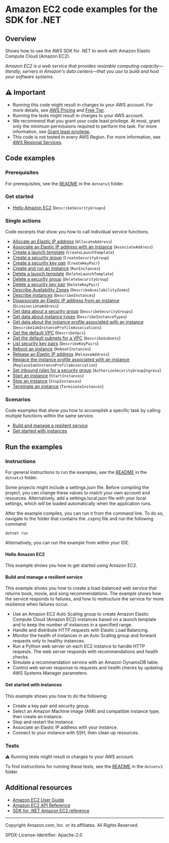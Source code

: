 # Amazon EC2 code examples for the SDK for .NET

## Overview

Shows how to use the AWS SDK for .NET to work with Amazon Elastic Compute Cloud (Amazon EC2).

<!--custom.overview.start-->
<!--custom.overview.end-->

_Amazon EC2 is a web service that provides resizable computing capacity—literally, servers in Amazon's data centers—that you use to build and host your software systems._

## ⚠ Important

* Running this code might result in charges to your AWS account. For more details, see [AWS Pricing](https://aws.amazon.com/pricing/) and [Free Tier](https://aws.amazon.com/free/).
* Running the tests might result in charges to your AWS account.
* We recommend that you grant your code least privilege. At most, grant only the minimum permissions required to perform the task. For more information, see [Grant least privilege](https://docs.aws.amazon.com/IAM/latest/UserGuide/best-practices.html#grant-least-privilege).
* This code is not tested in every AWS Region. For more information, see [AWS Regional Services](https://aws.amazon.com/about-aws/global-infrastructure/regional-product-services).

<!--custom.important.start-->
<!--custom.important.end-->

## Code examples

### Prerequisites

For prerequisites, see the [README](../README.md#Prerequisites) in the `dotnetv3` folder.


<!--custom.prerequisites.start-->
<!--custom.prerequisites.end-->

### Get started

- [Hello Amazon EC2](Actions/HelloEC2.cs#L4) (`DescribeSecurityGroups`)


### Single actions

Code excerpts that show you how to call individual service functions.

- [Allocate an Elastic IP address](Actions/EC2Wrapper.cs#L19) (`AllocateAddress`)
- [Associate an Elastic IP address with an instance](Actions/EC2Wrapper.cs#L33) (`AssociateAddress`)
- [Create a launch template](../cross-service/ResilientService/AutoScalerActions/AutoScalerWrapper.cs#L260) (`CreateLaunchTemplate`)
- [Create a security group](Actions/EC2Wrapper.cs#L145) (`CreateSecurityGroup`)
- [Create a security key pair](Actions/EC2Wrapper.cs#L98) (`CreateKeyPair`)
- [Create and run an instance](Actions/EC2Wrapper.cs#L587) (`RunInstances`)
- [Delete a launch template](../cross-service/ResilientService/AutoScalerActions/AutoScalerWrapper.cs#L402) (`DeleteLaunchTemplate`)
- [Delete a security group](Actions/EC2Wrapper.cs#L223) (`DeleteSecurityGroup`)
- [Delete a security key pair](Actions/EC2Wrapper.cs#L190) (`DeleteKeyPair`)
- [Describe Availability Zones](../cross-service/ResilientService/AutoScalerActions/AutoScalerWrapper.cs#L304) (`DescribeAvailabilityZones`)
- [Describe instances](Actions/EC2Wrapper.cs#L316) (`DescribeInstances`)
- [Disassociate an Elastic IP address from an instance](Actions/EC2Wrapper.cs#L516) (`DisassociateAddress`)
- [Get data about a security group](Actions/EC2Wrapper.cs#L454) (`DescribeSecurityGroups`)
- [Get data about instance types](Actions/EC2Wrapper.cs#L395) (`DescribeInstanceTypes`)
- [Get data about the instance profile associated with an instance](../cross-service/ResilientService/AutoScalerActions/AutoScalerWrapper.cs#L495) (`DescribeIamInstanceProfileAssociations`)
- [Get the default VPC](../cross-service/ResilientService/AutoScalerActions/AutoScalerWrapper.cs#L352) (`DescribeVpcs`)
- [Get the default subnets for a VPC](../cross-service/ResilientService/AutoScalerActions/AutoScalerWrapper.cs#L371) (`DescribeSubnets`)
- [List security key pairs](Actions/EC2Wrapper.cs#L432) (`DescribeKeyPairs`)
- [Reboot an instance](Actions/EC2Wrapper.cs#L544) (`RebootInstances`)
- [Release an Elastic IP address](Actions/EC2Wrapper.cs#L569) (`ReleaseAddress`)
- [Replace the instance profile associated with an instance](../cross-service/ResilientService/AutoScalerActions/AutoScalerWrapper.cs#L515) (`ReplaceIamInstanceProfileAssociation`)
- [Set inbound rules for a security group](Actions/EC2Wrapper.cs#L55) (`AuthorizeSecurityGroupIngress`)
- [Start an instance](Actions/EC2Wrapper.cs#L616) (`StartInstances`)
- [Stop an instance](Actions/EC2Wrapper.cs#L643) (`StopInstances`)
- [Terminate an instance](Actions/EC2Wrapper.cs#L680) (`TerminateInstances`)

### Scenarios

Code examples that show you how to accomplish a specific task by calling multiple
functions within the same service.

- [Build and manage a resilient service](../cross-service/ResilientService/ResilientServiceWorkflow/ResilientServiceWorkflow.cs)
- [Get started with instances](Scenarios/EC2_Basics/EC2Basics.cs)


<!--custom.examples.start-->
<!--custom.examples.end-->

## Run the examples

### Instructions

For general instructions to run the examples, see the
[README](../README.md#building-and-running-the-code-examples) in the `dotnetv3` folder.

Some projects might include a settings.json file. Before compiling the project,
you can change these values to match your own account and resources. Alternatively,
add a settings.local.json file with your local settings, which will be loaded automatically
when the application runs.

After the example compiles, you can run it from the command line. To do so, navigate to
the folder that contains the .csproj file and run the following command:

```
dotnet run
```

Alternatively, you can run the example from within your IDE.


<!--custom.instructions.start-->
<!--custom.instructions.end-->

#### Hello Amazon EC2

This example shows you how to get started using Amazon EC2.



#### Build and manage a resilient service

This example shows you how to create a load-balanced web service that returns book, movie, and song recommendations. The example shows how the service responds to failures, and how to restructure the service for more resilience when failures occur.

- Use an Amazon EC2 Auto Scaling group to create Amazon Elastic Compute Cloud (Amazon EC2) instances based on a launch template and to keep the number of instances in a specified range.
- Handle and distribute HTTP requests with Elastic Load Balancing.
- Monitor the health of instances in an Auto Scaling group and forward requests only to healthy instances.
- Run a Python web server on each EC2 instance to handle HTTP requests. The web server responds with recommendations and health checks.
- Simulate a recommendation service with an Amazon DynamoDB table.
- Control web server response to requests and health checks by updating AWS Systems Manager parameters.

<!--custom.scenario_prereqs.cross_ResilientService.start-->
<!--custom.scenario_prereqs.cross_ResilientService.end-->


<!--custom.scenarios.cross_ResilientService.start-->
<!--custom.scenarios.cross_ResilientService.end-->

#### Get started with instances

This example shows you how to do the following:

- Create a key pair and security group.
- Select an Amazon Machine Image (AMI) and compatible instance type, then create an instance.
- Stop and restart the instance.
- Associate an Elastic IP address with your instance.
- Connect to your instance with SSH, then clean up resources.

<!--custom.scenario_prereqs.ec2_Scenario_GetStartedInstances.start-->
<!--custom.scenario_prereqs.ec2_Scenario_GetStartedInstances.end-->


<!--custom.scenarios.ec2_Scenario_GetStartedInstances.start-->
<!--custom.scenarios.ec2_Scenario_GetStartedInstances.end-->

### Tests

⚠ Running tests might result in charges to your AWS account.


To find instructions for running these tests, see the [README](../README.md#Tests)
in the `dotnetv3` folder.



<!--custom.tests.start-->
<!--custom.tests.end-->

## Additional resources

- [Amazon EC2 User Guide](https://docs.aws.amazon.com/AWSEC2/latest/UserGuide/concepts.html)
- [Amazon EC2 API Reference](https://docs.aws.amazon.com/AWSEC2/latest/APIReference/Welcome.html)
- [SDK for .NET Amazon EC2 reference](https://docs.aws.amazon.com/sdkfornet/v3/apidocs/items/EC2/NEC2.html)

<!--custom.resources.start-->
<!--custom.resources.end-->

---

Copyright Amazon.com, Inc. or its affiliates. All Rights Reserved.

SPDX-License-Identifier: Apache-2.0
